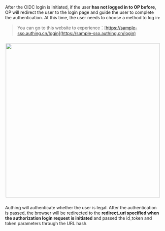 <IntegrationDetailCard title="Redirect To Authing For Authentication">

After the OIDC login is initiated, if the user **has not logged in to OP before**, OP will redirect the user to the login page and guide the user to complete the authentication. At this time, the user needs to choose a method to log in:

> You can go to this website to experience：[https://sample-sso.authing.cn/login](https://sample-sso.authing.cn/login)

<img src="https://cdn.authing.cn/blog/20200927203336.png" width="500" style="margin: 24px auto; display: block;" />

Authing will authenticate whether the user is legal. After the authentication is passed, the browser will be redirected to the **redirect_uri specified when the authorization login request is initiated** and passed the id_token and token parameters through the URL hash.

</IntegrationDetailCard>
